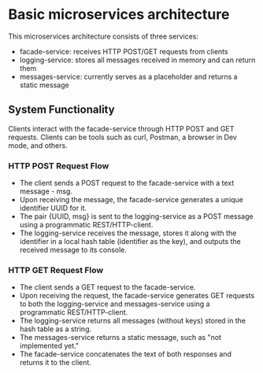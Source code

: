 # Basic microservices architecture

This microservices architecture consists of three services:

* facade-service: receives HTTP POST/GET requests from clients
* logging-service: stores all messages received in memory and can return them
* messages-service: currently serves as a placeholder and returns a static message

## System Functionality
Clients interact with the facade-service through HTTP POST and GET requests. Clients can be tools such as curl, Postman, a browser in Dev mode, and others.

### HTTP POST Request Flow
* The client sends a POST request to the facade-service with a text message - msg.
* Upon receiving the message, the facade-service generates a unique identifier UUID for it.
* The pair {UUID, msg} is sent to the logging-service as a POST message using a programmatic REST/HTTP-client.
* The logging-service receives the message, stores it along with the identifier in a local hash table (identifier as the key), and outputs the received message to its console.

### HTTP GET Request Flow

* The client sends a GET request to the facade-service.
* Upon receiving the request, the facade-service generates GET requests to both the logging-service and messages-service using a programmatic REST/HTTP-client.
* The logging-service returns all messages (without keys) stored in the hash table as a string.
* The messages-service returns a static message, such as "not implemented yet."
* The facade-service concatenates the text of both responses and returns it to the client.